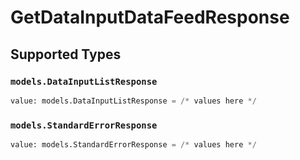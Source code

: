 # GetDataInputDataFeedResponse


## Supported Types

### `models.DataInputListResponse`

```python
value: models.DataInputListResponse = /* values here */
```

### `models.StandardErrorResponse`

```python
value: models.StandardErrorResponse = /* values here */
```

